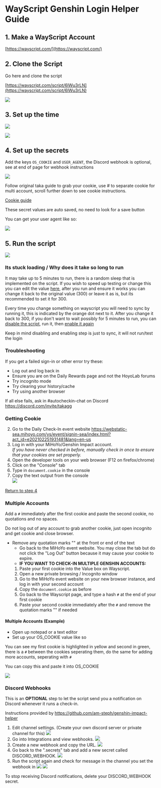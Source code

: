 # WayScript Genshin Login Helper Guide

## 1. Make a WayScript Account

[https://wayscript.com/](https://wayscript.com/)

## 2. Clone the Script

Go here and clone the script

[https://wayscript.com/script/6lWu3rLN](https://wayscript.com/script/6lWu3rLN)

![](https://i.imgur.com/Sk2tFQK.png)

## 3. Set up the time

![](https://i.imgur.com/1opHU82.png)

![](https://i.imgur.com/L8b7dQF.png)

## 4. Set up the secrets

Add the keys `OS_COOKIE` and `USER_AGENT`, the Discord webhook is optional, see at end of page for webhook instructions

![](https://i.imgur.com/oiL97tP.png)

Follow original taka guide to grab your cookie, use # to separate cookie for multi account, scroll further down to see cookie instructions.

[Cookie guide](https://am-steph.github.io/wayscript-login-helper/#getting-cookie)

These secret values are auto saved, no need to look for a save button

You can get your user agent like so:

![](https://i.imgur.com/4zXcZAU.png)

## 5. Run the script

![](https://i.imgur.com/40GtLZi.png)

### Its stuck loading / Why does it take so long to run

It may take up to 5 minutes to run, there is a random sleep that is implemented on the script. If you wish to speed up testing or change this you can edit the value [here](https://i.imgur.com/FStrNkZ.png), after you run and ensure it works you can change it back to the original value (300) or leave it as is, but its recommended to set it for 300. 

Every time you change something on wayscript you will need to sync by running it, this is indicated by the orange dot next to it. After you change it back to 300, if you don't want to wait possibly for 5 minutes to run, you can [disable the script](https://i.imgur.com/Ju8d4gM.png), run it, then [enable it again](https://i.imgur.com/1ZQkRak.png)

Keep in mind disabling and enabling step is just to sync, it will not run/test the login

### Troubleshooting

If you get a failed sign-in or other error try these:
  - Log out and log back in
  - Ensure you are on the Daily Rewards page and not the HoyoLab forums
  - Try incognito mode
  - Try clearing your history/cache
  - Try using another browser

If all else fails, ask in #autocheckin-chat on Discord https://discord.com/invite/takagg

### Getting Cookie
2. Go to the Daily Check-In event website https://webstatic-sea.mihoyo.com/ys/event/signin-sea/index.html?act_id=e202102251931481&lang=en-us
3. Log in with your MiHoYo/Genshin Impact account.  
   *If you have never checked in before, manually check in once to ensure that your cookies are set properly.*
4. Open the developer tools on your web browser (F12 on firefox/chrome)
5. Click on the "Console" tab
6. Type in `document.cookie` in the console
7. Copy the text output from the console  
   ![](https://imgur.com/eWP1OyO.png)

[Return to step 4](https://am-steph.github.io/wayscript-login-helper/#4-set-up-the-secrets)

### Multiple Accounts
Add a `#` immediately after the first cookie and paste the second cookie, no quotations and no spaces.

Do not log out of any account to grab another cookie, just open incognito and get cookie and close browser.

 - Remove any quotation marks "" at the front or end of the text 
    - Go back to the MiHoYo event website. You may close the tab but do not click the "Log Out" button because it may cause your cookie to expire.
    - **IF YOU WANT TO CHECK-IN MULTIPLE GENSHIN ACCOUNTS:**
    1. Paste your first cookie into the Value box on Wayscript.
    2. Open a new private browsing / Incognito window
    3. Go to the MiHoYo event website on your new browser instance, and log in with your second account
    4. Copy the `document.cookie` as before
    5. Go back to the Wayscript page, and type a hash `#` at the end of your first cookie
    6. Paste your second cookie immediately after the `#` and remove the quotation marks "" if needed

#### Multiple Accounts (Example)
- Open up notepad or a text editor
- Set up your OS_COOKIE value like so

You can see my first cookie is highlighted in yellow and second in green, there is a `#` between the cookies seperating them, do the same for adding more accounts, seperating with `#`

You can copy this and paste it into OS_COOKIE

![](https://i.imgur.com/kYRZlF1.png)

### Discord Webhooks
This is an **OPTIONAL** step to let the script send you a notification on Discord whenever it runs a check-in.

Instructions provided by https://github.com/am-steph/genshin-impact-helper
1. Edit channel settings. (Create your own discord server or private channel for this)
   ![](https://i.imgur.com/Q0KFNzv.png)
2. Go into Integrations and view webhooks.
   ![](https://i.imgur.com/Z4pfACE.png)
3. Create a new webhook and copy the URL.
   ![](https://i.imgur.com/b3ZL3m3.png)
4. Go back to the ".secrets" tab and add a new secret called DISCORD_WEBHOOK.
   ![](https://i.imgur.com/oiL97tP.png)
5. Run the script again and check for message in the channel you set the webhook in
   ![](https://i.imgur.com/40GtLZi.png)
   ![](https://i.imgur.com/0FMvJHW.png)

To stop receiving Discord notifications, delete your DISCORD_WEBHOOK secret.
